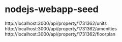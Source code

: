 # nodejs-webapp-seed

http://localhost:3000/api/property/1731362/units
http://localhost:3000/api/property/1731362/amenities
http://localhost:3000/api/property/1731362/floorplan